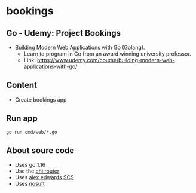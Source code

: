# bookings

## Go - Udemy: Project Bookings

- Building Modern Web Applications with Go (Golang).
  - Learn to program in Go from an award winning university professor.
  - Link: https://www.udemy.com/course/building-modern-web-applications-with-go/

## Content

- Create bookings app

## Run app

```
go run cmd/web/*.go
```

## About soure code

- Uses go 1.16
- Use the [chi router](https://github.com/go-chi/chi)
- Uses [alex edwards SCS](https://github.com/alexedwards/scs/v2)
- Uses [nosuft](https://github.com/justinas/nosurf)
